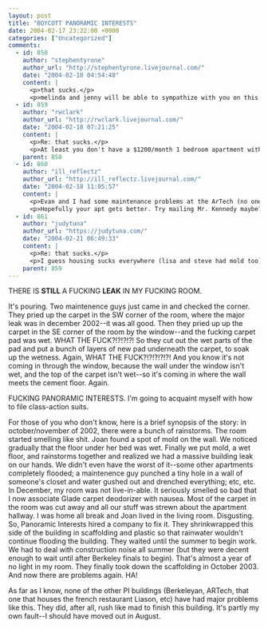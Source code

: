 ```yaml
---
layout: post
title: "BOYCOTT PANORAMIC INTERESTS"
date: 2004-02-17 23:22:00 +0000
categories: ["Uncategorized"]
comments:
  - id: 858
    author: "stephentyrone"
    author_url: "http://stephentyrone.livejournal.com/"
    date: "2004-02-18 04:54:48"
    content: |
      <p>that sucks.</p>
      <p>melinda and jenny will be able to sympathize with you on this one.  they have mold, too.  even without PI as a landlord.</p>
  - id: 859
    author: "rwclark"
    author_url: "http://rwclark.livejournal.com/"
    date: "2004-02-18 07:21:25"
    content: |
      <p>Re: that sucks.</p>
      <p>At least you don't have a $1200/month 1 bedroom apartment with asbestos ceilings, leaking windows, thin walls, and a filthy basement laundry room. I had Reddy Realty to thank for that, no offense to .</p>
    parent: 858
  - id: 860
    author: "ill_reflectz"
    author_url: "http://ill_reflectz.livejournal.com/"
    date: "2004-02-18 11:05:57"
    content: |
      <p>Evan and I had some maintenance problems at the ArTech (no one would answer our maintenance requests after a month) but after Evan sent a lovely lil e-mail directly to Mr. Patrick Kennedy they cleaned up their act pretty quick...</p>
      <p>Hopefully your apt gets better. Try mailing Mr. Kennedy maybe?</p>
  - id: 861
    author: "judytuna"
    author_url: "https://judytuna.com/"
    date: "2004-02-21 06:49:33"
    content: |
      <p>Re: that sucks.</p>
      <p>I guess housing sucks everywhere (lisa and steve had mold too). But PI buildings are <i>brand new</i>. And they're hailed by newspapers and the mayor (at least they were in 2001) as the bringers of a beautiful new Berkeley. Oh glorious innovative PI with brand-new fancy multi-use buildings, enabling small-businesses and residents to share space! So that's why I'm annoyed I guess.</p>
    parent: 859
---
```


THERE IS **STILL** A FUCKING **LEAK** IN MY FUCKING ROOM.

It's pouring. Two maintenence guys just came in and checked the corner. They pried up the carpet in the SW corner of the room, where the major leak was in december 2002--it was all good. Then they pried up up the carpet in the SE corner of the room by the window--and the fucking carpet pad was wet. WHAT THE FUCK?!?!?!?! So they cut out the wet parts of the pad and put a bunch of layers of new pad underneath the carpet, to soak up the wetness. Again, WHAT THE FUCK?!?!?!?!?! And you know it's not coming in through the window, because the wall under the window isn't wet, and the top of the carpet isn't wet--so it's coming in where the wall meets the cement floor. Again.

FUCKING PANORAMIC INTERESTS. I'm going to acquaint myself with how to file class-action suits.

For those of you who don't know, here is a brief synopsis of the story: in october/november of 2002, there were a bunch of rainstorms. The room started smelling like shit. Joan found a spot of mold on the wall. We noticed gradually that the floor under her bed was wet. Finally we put mold, a wet floor, and rainstorms together and realized we had a massive building leak on our hands. We didn't even have the worst of it--some other apartments completely flooded; a maintenence guy punched a tiny hole in a wall of someone's closet and water gushed out and drenched everything; etc, etc. In December, my room was not live-in-able. It seriously smelled so bad that I now associate Glade carpet deodorizer with nausea. Most of the carpet in the room was cut away and all our stuff was strewn about the apartment hallway. I was home all break and Joan lived in the living room. Disgusting. So, Panoramic Interests hired a company to fix it. They shrinkwrapped this side of the building in scaffolding and plastic so that rainwater wouldn't continue flooding the building. They waited until the summer to begin work. We had to deal with construction noise all summer (but they were decent enough to wait until after Berkeley finals to begin). That's almost a year of no light in my room. They finally took down the scaffolding in October 2003. And now there are problems again. HA!

As far as I know, none of the other PI buildings (Berkeleyan, ARTech, that one that houses the french restaurant Liason, etc) have had major problems like this. They did, after all, rush like mad to finish this building. It's partly my own fault--I should have moved out in August.